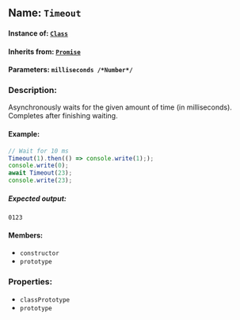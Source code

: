 ## Name: `Timeout`

#### Instance of: [`Class`](Class.md)

#### Inherits from: [`Promise`](Promise.md)

#### Parameters: `milliseconds /*Number*/`

### Description:

Asynchronously waits for the given amount 
of time (in milliseconds). Completes after 
finishing waiting.

#### Example:

```js
// Wait for 10 ms
Timeout(1).then(() => console.write(1););
console.write(0);
await Timeout(23);
console.write(23);
```

##### Expected output:

```
0123
```

#### Members:

- `constructor`
- `prototype`


### Properties:

- `classPrototype`
- `prototype`


